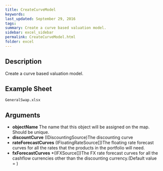 ```yaml
---
title: CreateCurveModel
keywords:
last_updated: September 29, 2016
tags:
summary: Create a curve based valuation model.
sidebar: excel_sidebar
permalink: CreateCurveModel.html
folder: excel
---
```


## Description
Create a curve based valuation model.

<!--HUMAN EDIT START-->

<!--## Details-->

<!--HUMAN EDIT END-->

## Example Sheet

    GeneralSwap.xlsx

## Arguments

* **objectName** The name that this object will be assigned on the map. Should be unique.
* **discountCurve** (IDiscountingSource)The discounting curve
* **rateForecastCurves** (IFloatingRateSource[])The floating rate forecast curves for all the rates that the products in the portfolio will need.
* **fxForecastCurves** *(IFXSource[])The FX rate forecast curves for all the cashflow currencies other than the discounting currency.(Default value = )

<!--HUMAN EDIT START-->

<!--## Validation-->

<!--HUMAN EDIT END-->

